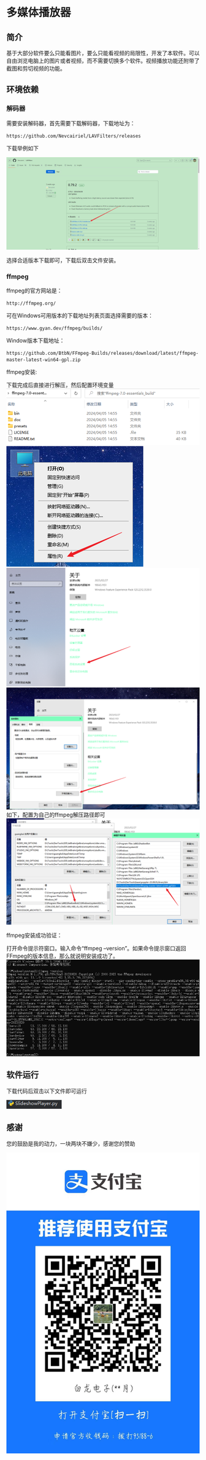 # 多媒体播放器

## 简介
基于大部分软件要么只能看图片，要么只能看视频的局限性，开发了本软件。可以自由浏览电脑上的图片或者视频，而不需要切换多个软件。视频播放功能还附带了截图和剪切视频的功能。

## 环境依赖

### 解码器

需要安装解码器，首先需要下载解码器，下载地址为：

`https://github.com/Nevcairiel/LAVFilters/releases`

下载举例如下

![img.png](img/img_lavfilters_download.png)

选择合适版本下载即可，下载后双击文件安装。

### ffmpeg
ffmpeg的官方网站是：

`http://ffmpeg.org/`

可在Windows可用版本的下载地址列表页面选择需要的版本：

`https://www.gyan.dev/ffmpeg/builds/`

Window版本下载地址：

`https://github.com/BtbN/FFmpeg-Builds/releases/download/latest/ffmpeg-master-latest-win64-gpl.zip`

ffmpeg安装:

下载完成后直接进行解压，然后配置环境变量
![img.png](img/img_files.png)
![img.png](img/img_computer_properties.png)
![img.png](img/img_advanced_settings.png)
![img.png](img/img_environment_variables.png)
如下，配置为自己的ffmpeg解压路径即可
![img.png](img/img_path.png)

ffmpeg安装成功验证：

打开命令提示符窗口。输入命令“ffmpeg –version”。如果命令提示窗口返回FFmpeg的版本信息，那么就说明安装成功了。
![img.png](img/img_ffmpeg_version.png)

## 软件运行

下载代码后双击以下文件即可运行

![img.png](img/img_run.png)

## 感谢

您的鼓励是我的动力，一块两块不嫌少，感谢您的赞助

![pay.jpg](img/pay.jpg)